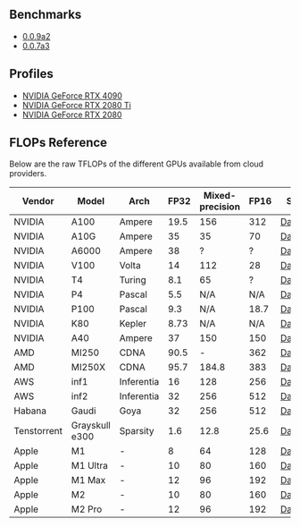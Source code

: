 ## Benchmarks
 - [0.0.9a2](./benchmarks.md#009a2)
 - [0.0.7a3](./benchmarks.md#007a3)

## Profiles
 - [NVIDIA GeForce RTX 4090](./profiles.md#nvidia-geforce-rtx-4090)
 - [NVIDIA GeForce RTX 2080 Ti](./profiles.md#nvidia-geforce-rtx-2080-ti)
 - [NVIDIA GeForce RTX 2080](./profiles.md#nvidia-geforce-rtx-2080)

## FLOPs Reference

Below are the raw TFLOPs of the different GPUs available from cloud providers.

| Vendor | Model | Arch   | FP32 | Mixed-precision | FP16 | Source             |
| ------ | ----- | ------ | ---- | --------------- | ---- | ------------------ |
| NVIDIA | A100  | Ampere | 19.5 | 156             | 312  | [Datasheet][a100]  |
| NVIDIA | A10G  | Ampere | 35   | 35              | 70   | [Datasheet][a10g]  |
| NVIDIA | A6000 | Ampere | 38   | ?               | ?    | [Datasheet][a6000] |
| NVIDIA | V100  | Volta  | 14   | 112             | 28   | [Datasheet][v100]  |
| NVIDIA | T4    | Turing | 8.1  | 65              | ?    | [Datasheet][t4]    |
| NVIDIA | P4    | Pascal | 5.5  | N/A             | N/A  | [Datasheet][p4]    |
| NVIDIA | P100  | Pascal | 9.3  | N/A             | 18.7 | [Datasheet][p100]  |
| NVIDIA | K80   | Kepler | 8.73 | N/A             | N/A  | [Datasheet][k80]   |
| NVIDIA | A40   | Ampere | 37   | 150             | 150  | [Datasheet][a40]   |
| AMD    | MI250 | CDNA   | 90.5 | -           | 362  | [Datasheet][mi200] |
| AMD    | MI250X | CDNA   | 95.7 | 184.8           | 383  | [Datasheet][mi200] |
| AWS    | inf1  | Inferentia | 16 | 128           | 256  | [Datasheet][inf1]  |
| AWS    | inf2  | Inferentia | 32 | 256           | 512  | [Datasheet][inf2]  |
| Habana | Gaudi | Goya   | 32   | 256             | 512  | [Datasheet][gaudi] |
| Tenstorrent | Grayskull e300 | Sparsity | 1.6 | 12.8 | 25.6 | [Datasheet][grayskull] |
| Apple  | M1    | - | 8   | 64              | 128  | [Datasheet][m1]    |
| Apple  | M1 Ultra | - | 10 | 80            | 160  | [Datasheet][m1u]   |
| Apple  | M1 Max | - | 12 | 96              | 192  | [Datasheet][m1max] |
| Apple  | M2    | - | 10  | 80              | 160  | [Datasheet][m2]    |
| Apple  | M2 Pro | - | 12  | 96              | 192  | [Datasheet][m2pro] |


[a100]: https://www.nvidia.com/content/dam/en-zz/Solutions/Data-Center/a100/pdf/nvidia-a100-datasheet-us-nvidia-1758950-r4-web.pdf
[a10g]: https://d1.awsstatic.com/product-marketing/ec2/NVIDIA_AWS_A10G_DataSheet_FINAL_02_17_2022.pdf
[a6000]: https://www.nvidia.com/content/dam/en-zz/Solutions/design-visualization/quadro-product-literature/proviz-print-nvidia-rtx-a6000-datasheet-us-nvidia-1454980-r9-web%20(1).pdf
[v100]: https://images.nvidia.com/content/technologies/volta/pdf/tesla-volta-v100-datasheet-letter-fnl-web.pdf
[t4]: https://www.nvidia.com/content/dam/en-zz/Solutions/Data-Center/tesla-t4/t4-tensor-core-datasheet-951643.pdf
[p4]: https://images.nvidia.com/content/pdf/tesla/184457-Tesla-P4-Datasheet-NV-Final-Letter-Web.pdf
[p100]: https://www.nvidia.com/content/dam/en-zz/Solutions/Data-Center/tesla-p100/pdf/nvidia-tesla-p100-PCIe-datasheet.pdf
[k80]: https://www.nvidia.com/content/dam/en-zz/Solutions/Data-Center/tesla-product-literature/Tesla-K80-BoardSpec-07317-001-v05.pdf
[a40]: https://images.nvidia.com/content/Solutions/data-center/a40/nvidia-a40-datasheet.pdf
[mi200]: https://www.amd.com/system/files/documents/amd-instinct-mi200-datasheet.pdf
[mi210]: https://www.amd.com/system/files/documents/amd-instinct-mi210-brochure.pdf
[inf1]: https://d1.awsstatic.com/events/reinvent/2019/REPEAT_1_Deliver_high_performance_ML_inference_with_AWS_Inferentia_CMP324-R1.pdf
[inf2]: https://d1.awsstatic.com/events/Summits/reinvent2022/CMP334_22986.pdf
[gaudi]: https://habana.ai/wp-content/uploads/pdf/2022/gaudi2-whitepaper.pdf
[grayskull]: https://tenstorrent.com/grayskull/
[m1]: https://www.apple.com/mac/m1/
[m1u]: https://www.apple.com/mac/m1/
[m1max]: https://www.apple.com/mac/m1/
[m2]: https://www.apple.com/mac/m1/
[m2pro]: https://www.apple.com/mac/m1/
